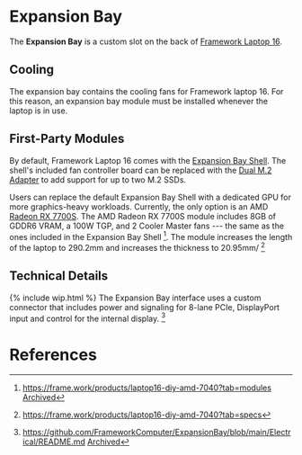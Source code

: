 # Expansion Bay

The **Expansion Bay** is a custom slot on the back of [Framework Laptop 16](/framework-laptop-16).

## Cooling
The expansion bay contains the cooling fans for Framework laptop 16. For this reason, an expansion bay module must be installed whenever the laptop is in use. 

## First-Party Modules
By default, Framework Laptop 16 comes with the [Expansion Bay Shell](/expansion-bay/shell). The shell's included fan controller board can be replaced with the [Dual M.2 Adapter](/expansion-bay/dual-m2) to add support for up to two M.2 SSDs.

Users can replace the default Expansion Bay Shell with a dedicated GPU for more graphics-heavy workloads. Currently, the only option is an AMD [Radeon RX 7700S](/expansion-bay/radeon-rx-7700s). The AMD Radeon RX 7700S module includes 8GB of GDDR6 VRAM, a 100W TGP, and 2 Cooler Master fans --- the same as the ones included in the Expansion Bay Shell [^4]. The module increases the length of the laptop to 290.2mm and increases the thickness to 20.95mm/ [^2]

## Technical Details
{% include wip.html %}
The Expansion Bay interface uses a custom connector that includes power and signaling for 8-lane PCIe, DisplayPort input and control for the internal display. [^3]

# References
[^2]: <https://frame.work/products/laptop16-diy-amd-7040?tab=specs>
[^3]: <https://github.com/FrameworkComputer/ExpansionBay/blob/main/Electrical/README.md> [Archived](http://web.archive.org/web/20250110065945/https://github.com/FrameworkComputer/ExpansionBay/blob/main/Electrical/README.md) 
[^4]: <https://frame.work/products/laptop16-diy-amd-7040?tab=modules> [Archived](http://web.archive.org/web/20250110053404/https://frame.work/products/laptop16-diy-amd-7040?tab=modules) 
